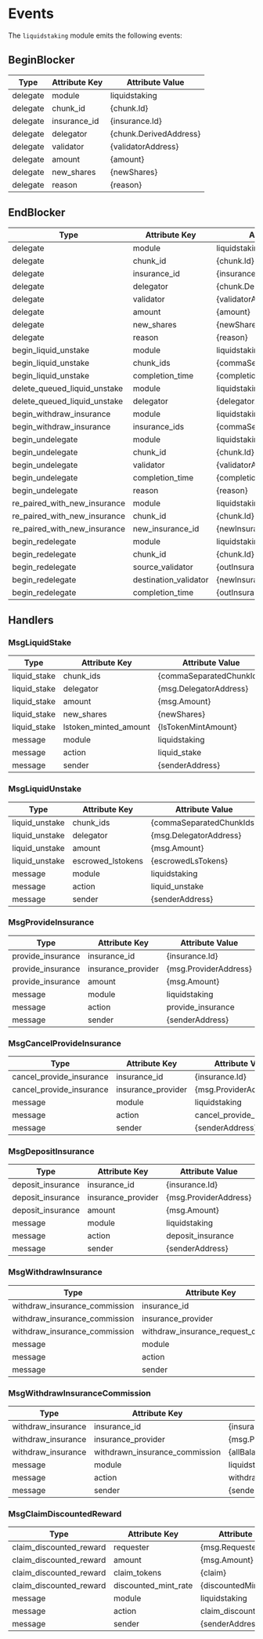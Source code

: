 <!-- order: 7 -->

# Events

The `liquidstaking` module emits the following events:

## BeginBlocker
| Type                         | Attribute Key         | Attribute Value        |
|------------------------------|-----------------------|------------------------|
| delegate                     | module                | liquidstaking          |
| delegate                     | chunk_id              | {chunk.Id}             |
| delegate                     | insurance_id          | {insurance.Id}         |
| delegate                     | delegator             | {chunk.DerivedAddress} |
| delegate                     | validator             | {validatorAddress}     |
| delegate                     | amount                | {amount}               |
| delegate                     | new_shares            | {newShares}            |
| delegate                     | reason                | {reason}               |

## EndBlocker
| Type                         | Attribute Key         | Attribute Value                 |
|------------------------------|-----------------------|---------------------------------|
| delegate                     | module                | liquidstaking                   |
| delegate                     | chunk_id              | {chunk.Id}                      |
| delegate                     | insurance_id          | {insurance.Id}                  |
| delegate                     | delegator             | {chunk.DerivedAddress}          |
| delegate                     | validator             | {validatorAddress}              |
| delegate                     | amount                | {amount}                        |
| delegate                     | new_shares            | {newShares}                     |
| delegate                     | reason                | {reason}                        |
| begin_liquid_unstake         | module                | liquidstaking                   |
| begin_liquid_unstake         | chunk_ids             | {commaSeparatedChunkIds}        |
| begin_liquid_unstake         | completion_time       | {completionTime}                |
| delete_queued_liquid_unstake | module                | liquidstaking                   |
| delete_queued_liquid_unstake | delegator             | {delegatorAddress}              |
| begin_withdraw_insurance     | module                | liquidstaking                   |
| begin_withdraw_insurance     | insurance_ids         | {commaSeparatedInsuranceIds}    |
| begin_undelegate             | module                | liquidstaking                   |
| begin_undelegate             | chunk_id              | {chunk.Id}                      |
| begin_undelegate             | validator             | {validatorAddress}              |
| begin_undelegate             | completion_time       | {completionTime}                |
| begin_undelegate             | reason                | {reason}                        |
| re_paired_with_new_insurance | module                | liquidstaking                   |
| re_paired_with_new_insurance | chunk_id              | {chunk.Id}                      |
| re_paired_with_new_insurance | new_insurance_id      | {newInsurance.Id}               |
| begin_redelegate             | module                | liquidstaking                   |
| begin_redelegate             | chunk_id              | {chunk.Id}                      |
| begin_redelegate             | source_validator      | {outInsurance.ValidatorAddress} |
| begin_redelegate             | destination_validator | {newInsurance.ValidatorAddress} |
| begin_redelegate             | completion_time       | {outInsurance.Id}               |

## Handlers

### MsgLiquidStake

| Type         | Attribute Key         | Attribute Value          |
|--------------|-----------------------|--------------------------|
| liquid_stake | chunk_ids             | {commaSeparatedChunkIds} |
| liquid_stake | delegator             | {msg.DelegatorAddress}   |
| liquid_stake | amount                | {msg.Amount}             |
| liquid_stake | new_shares            | {newShares}              |
| liquid_stake | lstoken_minted_amount | {lsTokenMintAmount}      |
| message      | module                | liquidstaking            |
| message      | action                | liquid_stake             |
| message      | sender                | {senderAddress}          |

### MsgLiquidUnstake

| Type           | Attribute Key     | Attribute Value          |
|----------------|-------------------|--------------------------|
| liquid_unstake | chunk_ids         | {commaSeparatedChunkIds} |
| liquid_unstake | delegator         | {msg.DelegatorAddress}   |
| liquid_unstake | amount            | {msg.Amount}             |
| liquid_unstake | escrowed_lstokens | {escrowedLsTokens}       |
| message        | module            | liquidstaking            |
| message        | action            | liquid_unstake           |
| message        | sender            | {senderAddress}          |


### MsgProvideInsurance

| Type              | Attribute Key      | Attribute Value       |
|-------------------|--------------------|-----------------------|
| provide_insurance | insurance_id       | {insurance.Id}        |
| provide_insurance | insurance_provider | {msg.ProviderAddress} |
| provide_insurance | amount             | {msg.Amount}          |
| message           | module             | liquidstaking         |
| message           | action             | provide_insurance     |
| message           | sender             | {senderAddress}       |

### MsgCancelProvideInsurance

| Type                     | Attribute Key      | Attribute Value          |
|--------------------------|--------------------|--------------------------|
| cancel_provide_insurance | insurance_id       | {insurance.Id}           |
| cancel_provide_insurance | insurance_provider | {msg.ProviderAddress}    |
| message                  | module             | liquidstaking            |
| message                  | action             | cancel_provide_insurance |
| message                  | sender             | {senderAddress}          |

### MsgDepositInsurance

| Type              | Attribute Key      | Attribute Value       |
|-------------------|--------------------|-----------------------|
| deposit_insurance | insurance_id       | {insurance.Id}        |
| deposit_insurance | insurance_provider | {msg.ProviderAddress} |
| deposit_insurance | amount             | {msg.Amount}          |
| message           | module             | liquidstaking         |
| message           | action             | deposit_insurance     |
| message           | sender             | {senderAddress}       |

### MsgWithdrawInsurance

| Type                          | Attribute Key                          | Attribute Value       |
|-------------------------------|----------------------------------------|-----------------------|
| withdraw_insurance_commission | insurance_id                           | {insurance.Id}        |
| withdraw_insurance_commission | insurance_provider                     | {msg.ProviderAddress} |
| withdraw_insurance_commission | withdraw_insurance_request_queued      | {queued}              |
| message                       | module                                 | liquidstaking         |
| message                       | action                                 | withdraw_insurance    |
| message                       | sender                                 | {senderAddress}       |

### MsgWithdrawInsuranceCommission

| Type               | Attribute Key                         | Attribute Value                 |
|--------------------|---------------------------------------|---------------------------------|
| withdraw_insurance | insurance_id                          | {insurance.Id}                  |
| withdraw_insurance | insurance_provider                    | {msg.ProviderAddress}           |
| withdraw_insurance | withdrawn_insurance_commission        | {allBalancesOfInsuranceFeePool} |
| message            | module                                | liquidstaking                   |
| message            | action                                | withdraw_insurance_commission   |
| message            | sender                                | {senderAddress}                 |


### MsgClaimDiscountedReward

| Type                    | Attribute Key        | Attribute Value         |
|-------------------------|----------------------|-------------------------|
| claim_discounted_reward | requester            | {msg.RequesterAddress}  |
| claim_discounted_reward | amount               | {msg.Amount}            |
| claim_discounted_reward | claim_tokens         | {claim}                 |
| claim_discounted_reward | discounted_mint_rate | {discountedMintRate}    |
| message                 | module               | liquidstaking           |
| message                 | action               | claim_discounted_reward |
| message                 | sender               | {senderAddress}         |
